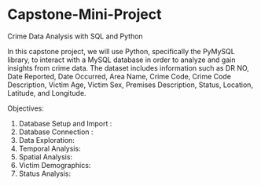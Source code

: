 # Capstone-Mini-Project
Crime Data Analysis with SQL and Python

In this capstone project, we will use Python, specifically the PyMySQL library, to interact with a MySQL database in order to analyze and gain insights from crime data. The dataset includes information such as DR NO, Date Reported, Date Occurred, Area Name, Crime Code, Crime Code Description, Victim Age, Victim Sex, Premises Description, Status, Location, Latitude, and Longitude.

Objectives:

1. Database Setup and Import :
2. Database Connection :
3. Data Exploration:
4. Temporal Analysis:
5. Spatial Analysis:
6. Victim Demographics:
7. Status Analysis:
